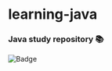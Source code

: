 # learning-java
### Java study repository :books:
![Badge](https://img.shields.io/static/v1?label=JAVA&message=Version:21&color=tomato&style=for-the-badge&logo=&#9749;)

